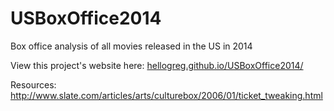 # USBoxOffice2014
Box office analysis of all movies released in the US in 2014

View this project's website here:
[hellogreg.github.io/USBoxOffice2014/](http://hellogreg.github.io/USBoxOffice2014/)



Resources:
http://www.slate.com/articles/arts/culturebox/2006/01/ticket_tweaking.html
